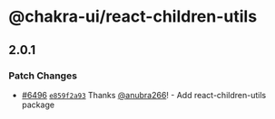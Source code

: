 # @chakra-ui/react-children-utils

## 2.0.1

### Patch Changes

- [#6496](https://github.com/chakra-ui/chakra-ui/pull/6496)
  [`e859f2a93`](https://github.com/chakra-ui/chakra-ui/commit/e859f2a93006a71cb11a53e59b1bca1fa47a2f30)
  Thanks [@anubra266](https://github.com/anubra266)! - Add react-children-utils
  package

